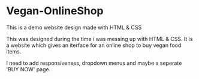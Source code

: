 # Vegan-OnlineShop
This is a demo website design made with HTML &amp; CSS

This was designed during the time i was messing up with HTML & CSS.
It is a website which gives an iterface for an online shop to buy vegan food items.

I need to add responsiveness, dropdown menus and maybe a seperate 'BUY NOW' page.
